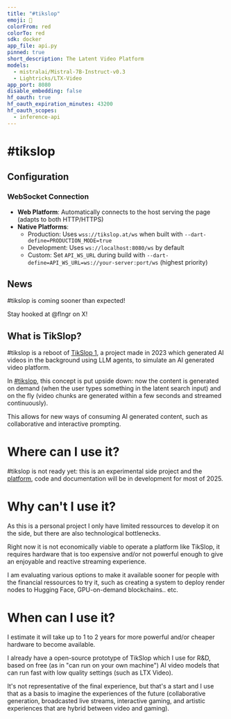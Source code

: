```yaml
---
title: "#tikslop"
emoji: 🍿
colorFrom: red
colorTo: red
sdk: docker
app_file: api.py
pinned: true
short_description: The Latent Video Platform
models:
  - mistralai/Mistral-7B-Instruct-v0.3
  - Lightricks/LTX-Video
app_port: 8080
disable_embedding: false
hf_oauth: true
hf_oauth_expiration_minutes: 43200
hf_oauth_scopes:
  - inference-api
---
```



# #tikslop

## Configuration

### WebSocket Connection
- **Web Platform**: Automatically connects to the host serving the page (adapts to both HTTP/HTTPS)
- **Native Platforms**: 
  - Production: Uses `wss://tikslop.at/ws` when built with `--dart-define=PRODUCTION_MODE=true`
  - Development: Uses `ws://localhost:8080/ws` by default
  - Custom: Set `API_WS_URL` during build with `--dart-define=API_WS_URL=ws://your-server:port/ws` (highest priority)

## News

#tikslop is coming sooner than expected!

Stay hooked at @flngr on X!


## What is TikSlop?

#tikslop is a reboot of [TikSlop 1](https://x.com/danielpikl/status/1737882643625078835), a project made in 2023 which generated AI videos in the background using LLM agents, to simulate an AI generated video platform.

In [#tikslop](https://x.com/flngr/status/1864127796945011016), this concept is put upside down: now the content is generated on demand (when the user types something in the latent search input) and on the fly (video chunks are generated within a few seconds and streamed continuously).

This allows for new ways of consuming AI generated content, such as collaborative and interactive prompting.

# Where can I use it?

#tikslop is not ready yet: this is an experimental side project and the [platform](https://tikslop.at), code and documentation will be in development for most of 2025.

# Why can't I use it?

As this is a personal project I only have limited ressources to develop it on the side, but there are also technological bottlenecks.

Right now it is not economically viable to operate a platform like TikSlop, it requires hardware that is too expensive and/or not powerful enough to give an enjoyable and reactive streaming experience.

I am evaluating various options to make it available sooner for people with the financial ressources to try it, such as creating a system to deploy render nodes to Hugging Face, GPU-on-demand blockchains.. etc.

# When can I use it?

I estimate it will take up to 1 to 2 years for more powerful and/or cheaper hardware to become available.

I already have a open-source prototype of TikSlop which I use for R&D, based on free (as in "can run on your own machine") AI video models that can run fast with low quality settings (such as LTX Video).

It's not representative of the final experience, but that's a start and I use that as a basis to imagine the experiences of the future (collaborative generation, broadcasted live streams, interactive gaming, and artistic experiences that are hybrid between video and gaming).
